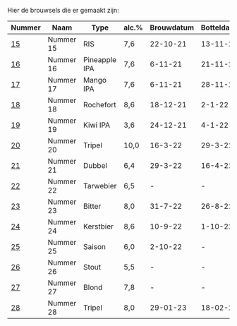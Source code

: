 Hier de brouwsels die er gemaakt zijn:

Nummer | Naam | Type | alc.% | Brouwdatum | Botteldatum | Voorraad
-----------------------------| ------- | ------ | ------ | ------ |  -- | ---
[15](bieren/15-russian-imperial-stout.md)     | Nummer 15 | RIS  | 7,6 | 22-10-21 | 13-11-21 | Ja
[16](bieren/16-pineapple-ipa.md)     | Nummer 16 | Pineapple IPA  | 7,6 | 6-11-21 | 21-11-21 | Nee
[17](bieren/17-mango-ipa.md)     | Nummer 17 | Mango IPA  | 7,6 | 6-11-21 | 28-11-21 | Ja
[18](bieren/18-rochefort-10.md)     | Nummer 18 | Rochefort  | 8,6 | 18-12-21 | 2-1-22 | Nee
[19](bieren/19-kiwi-ipa.md)     | Nummer 19 | Kiwi IPA | 3,6 | 24-12-21 | 4-1-22 | Ja
[20](bieren/20-tripel-biab.md)     | Nummer 20 | Tripel  | 10,0 | 16-3-22 | 29-3-22 | Ja
[21](bieren/21-dubbel-stout-biab.md)     | Nummer 21 | Dubbel  | 6,4 | 29-3-22 | 16-4-22 | Ja
[22](bieren/22-american-wheat-beer.md)     | Nummer 22 | Tarwebier  | 6,5 | - | - | Ja
[23](bieren/23-london-bitter.md)     | Nummer 23 | Bitter  | 8,0 | 31-7-22 | 26-8-22 | Ja
[24](bieren/24-kerstbier.md) | Nummer 24 | Kerstbier | 8,6 | 10-9-22 | 1-10-22 | Ja
[25](bieren/25-saison.md)    | Nummer 25 | Saison | 6,0 | 2-10-22 | - | Nee
[26](bieren/26-coffee-chocolate-milky-stout.md)     | Nummer 26 | Stout  | 5,5 | - | - | Ja
[27](bieren/27-blond.md)     | Nummer 27 | Blond  | 7,8 | - | - | Ja
[28](bieren/28-tripel.md)    | Nummer 28 | Tripel | 8,0 | 29-01-23 | 18-02-23 | Ja 
